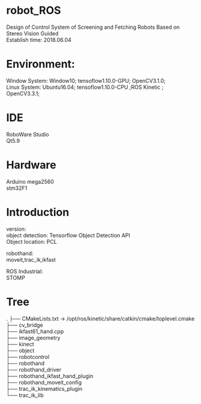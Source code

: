 # robot_ROS
Design of Control System of Screening and Fetching Robots Based on Stereo Vision Guided  
Establish time: 2018.06.04  
  

# Environment:  
  Window System: Window10; tensoflow1.10.0-GPU; OpenCV3.1.0;   
  Linux System: Ubuntu16.04; tensoflow1.10.0-CPU ;ROS Kinetic ; OpenCV3.3.1;  

# IDE  
  RoboWare Studio  
  Qt5.9  

# Hardware  
  Arduino mega2560  
  stm32F1  

# Introduction  
  version:  
  object detection: Tensorflow Object Detection API  
  Object location: PCL  
  
  robothand:  
  moveit,trac_ik,ikfast  

  ROS Industrial:  
  STOMP

# Tree  
.
├── CMakeLists.txt -> /opt/ros/kinetic/share/catkin/cmake/toplevel.cmake  
├── cv_bridge  
├── ikfast61_hand.cpp  
├── image_geometry  
├── kinect  
├── object  
├── robotcontrol  
├── robothand  
├── robothand_driver  
├── robothand_ikfast_hand_plugin  
├── robothand_moveit_config  
├── trac_ik_kinematics_plugin  
└── trac_ik_lib  

